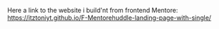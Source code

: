 Here a link to the website i build'nt from frontend Mentore: https://itztoniyt.github.io/F-Mentorehuddle-landing-page-with-single/